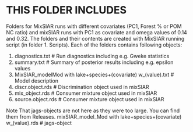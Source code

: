 # THIS FOLDER INCLUDES # 
Folders for MixSIAR runs with different covariates (PC1, Forest % or POM NC ratio) and mixSIAR runs with PC1 as covariate and omega values of 0.14 and 0.32. 
The folders and their contents are created with MixSIAR running script (in folder 1. Scripts). Each of the folders contains following objects:

1. diagnostics.txt # Run diagnostics including e.g. Gweke statistics
2. summary.txt # Summary of posterior results including e.g. epsilon values
3. MixSIAR_modelMod with lake+species+(covariate) w_(value).txt # Model description
4. discr.object.rds # Discrimination object used in mixSIAR
5. mix_object.rds # Consumer mixture object used in mixSIAR
6. source.object.rds # Consumer mixture object used in mixSIAR

Note That jags-objects are not here as they were too large. You can find them from Releases. mixSIAR_model_Mod with lake+species+(covariate) w_(value).rds # jags-object
